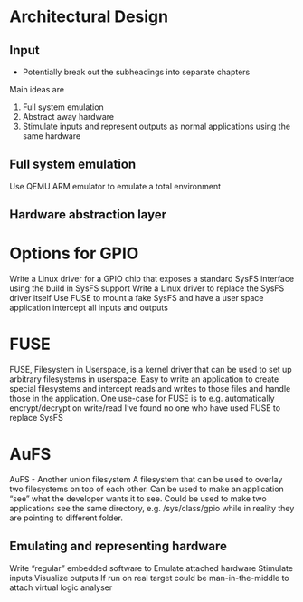 Architectural Design
====================

Input
-----
- Potentially break out the subheadings into separate chapters

Main ideas are

1. Full system emulation
2. Abstract away hardware
3. Stimulate inputs and represent outputs as normal applications using the same hardware

Full system emulation
---------------------
Use QEMU ARM emulator to emulate a total environment

Hardware abstraction layer
--------------------------
# Options for GPIO
Write a Linux driver for a GPIO chip that exposes a standard SysFS interface using the build in SysFS support
Write a Linux driver to replace the SysFS driver itself
Use FUSE to mount a fake SysFS and have a user space application intercept all inputs and outputs

# FUSE
FUSE, Filesystem in Userspace, is a kernel driver that can be used to set up arbitrary filesystems in userspace.
Easy to write an application to create special filesystems and intercept reads and writes to those files and handle those in the application.
One use-case for FUSE is to e.g. automatically encrypt/decrypt on write/read
I’ve found no one who have used FUSE to replace SysFS

# AuFS
AuFS - Another union filesystem
A filesystem that can be used to overlay two filesystems on top of each other. Can be used to make an application “see” what the developer wants it to see.
Could be used to make two applications see the same directory, e.g. /sys/class/gpio while in reality they are pointing to different folder.

Emulating and representing hardware
-----------------------------------
Write “regular” embedded software to
Emulate attached hardware
Stimulate inputs
Visualize outputs
If run on real target could be man-in-the-middle to attach virtual logic analyser 
